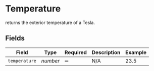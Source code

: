 # Temperature

returns the exterior temperature of a Tesla.


## Fields

| Field              | Type               | Required           | Description        | Example            |
| ------------------ | ------------------ | ------------------ | ------------------ | ------------------ |
| `temperature`      | *number*           | :heavy_minus_sign: | N/A                | 23.5               |